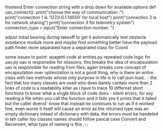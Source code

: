 frontend Enter connection string with a drop down for available options
def uav_connect():
    print("choose the way of communication :")
    print("connection 1 is '127.0.0.1:14550' for local host")
    print("connection 2 is for network sharing")
    print("connection 3 for telemetry system")
    connection_type = input("Enter connection number:  ")


adjust initial bearing during takeoff to get it automatically
test obstacle avoidance module more and maybe find something better
have the payload path finder more separated
have a separated class for Coord



some issues to point:
    spagetti code at entries.py
    repeated code logic for uav.py
    uav is responsible for missions, this breaks the idea of encapsulation
    uav is responsible for reading from files, again breaks core concept of encapsulation
    over optimization is not a good thing, why is there an entire class with two methods whose only purpose in life is to call json.load..
    - the fact that too many classes are used who does barely contain more than 2 lines of code is a readability killer as i have to trace 10 differnet short functions to know what a single block of code does
    - silent errors, for say reading a file when you call the function and it fails yes it prints that it failed but the caller doenst' know that instead he continues to run as if it worked fine, even worse it itself will cause an error as the returned type was an empty dictionary intead of dictionary with data, the errors must be handeled in teh caller too
    classes names should follow pascal case
    Convert and Reconvert, what type of naming is this ;-;